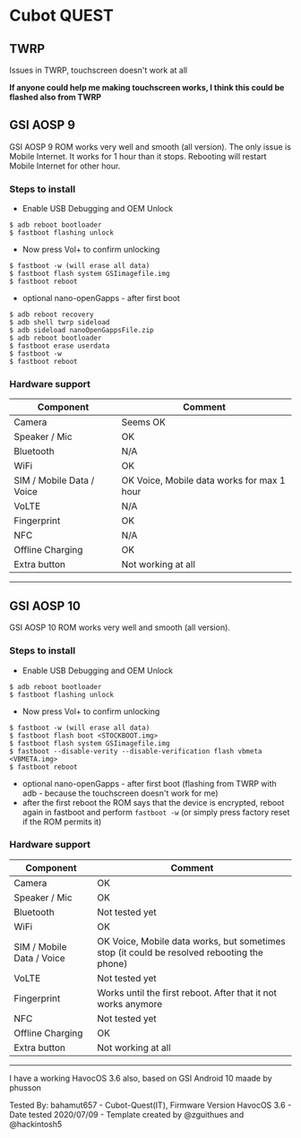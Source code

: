 # Cubot QUEST

## TWRP 
Issues in TWRP, touchscreen doesn't work at all

**If anyone could help me making touchscreen works, I think this could be flashed also from TWRP**

## GSI AOSP 9
GSI AOSP 9 ROM works very well and smooth (all version). The only issue is Mobile Internet. 
It works for 1 hour than it stops. Rebooting will restart Mobile Internet for other hour.

### Steps to install

* Enable USB Debugging and OEM Unlock

 ```
$ adb reboot bootloader
$ fastboot flashing unlock
 ```

* Now press Vol+ to confirm unlocking
 ```
$ fastboot -w (will erase all data)
$ fastboot flash system GSIimagefile.img
$ fastboot reboot
 ```

* optional nano-openGapps - after first boot
 ```
$ adb reboot recovery
$ adb shell twrp sideload
$ adb sideload nanoOpenGappsFile.zip
$ adb reboot bootloader
$ fastboot erase userdata
$ fastboot -w
$ fastboot reboot
 ```



### Hardware support

| Component                 |      Comment                                              |
|---------------------------|-----------------------------------------------------------|
| Camera                    | Seems OK                                                  |
| Speaker / Mic             | OK                                                        |
| Bluetooth                 | N/A                                                       |
| WiFi                      | OK                                                        |
| SIM / Mobile Data / Voice | OK Voice, Mobile data works for max 1 hour                |
| VoLTE                     | N/A                                                       |
| Fingerprint               | OK                                                        |
| NFC                       | N/A                                                       |
| Offline Charging          | OK                                                        |
| Extra button              | Not working at all                                        |
---

 

## GSI AOSP 10

GSI AOSP 10 ROM works very well and smooth (all version). 


### Steps to install

* Enable USB Debugging and OEM Unlock

 ```
$ adb reboot bootloader
$ fastboot flashing unlock
 ```

* Now press Vol+ to confirm unlocking
 ```
$ fastboot -w (will erase all data)
$ fastboot flash boot <STOCKBOOT.img>
$ fastboot flash system GSIimagefile.img
$ fastboot --disable-verity --disable-verification flash vbmeta <VBMETA.img>
$ fastboot reboot
 ```

* optional nano-openGapps - after first boot (flashing from TWRP with adb - because the touchscreen doesn't work for me)
* after the first reboot the ROM says that the device is encrypted, reboot again in fastboot and perform ```fastboot -w``` (or simply press factory reset if the ROM permits it)
### Hardware support

| Component                 |      Comment                                                                              |
|---------------------------|-------------------------------------------------------------------------------------------|
| Camera                    | OK                                                                                        |
| Speaker / Mic             | OK                                                                                        |
| Bluetooth                 | Not tested yet                                                                            |
| WiFi                      | OK                                                                                        |
| SIM / Mobile Data / Voice | OK Voice, Mobile data works, but sometimes stop (it could be resolved rebooting the phone)|
| VoLTE                     | Not tested yet                                                                            |
| Fingerprint               | Works until the first reboot. After that it not works anymore                            |
| NFC                       | Not tested yet                                                                            |
| Offline Charging          | OK                                                                                        |
| Extra button              | Not working at all                                                                        |
---

I have a working HavocOS 3.6 also, based on GSI Android 10 maade by phusson

Tested By: bahamut657 - Cubot-Quest(IT), Firmware Version HavocOS 3.6 - Date tested 2020/07/09 - Template created by @zguithues and @hackintosh5
